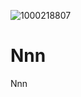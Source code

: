![1000218807](https://github.com/user-attachments/assets/7ad9d895-261f-432c-846f-b3fb86cffbf7)
# Nnn
Nnn
